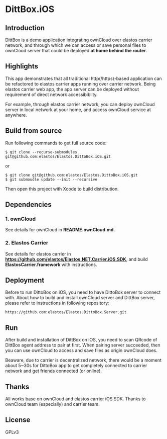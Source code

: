 DittBox.iOS
==============================

## Introduction

DittBox is a demo application integrating ownCloud over elastos carrier network, and through which we can access or save personal files to ownCloud server that could be deployed **at home behind the router**.

## Highlights

This app demonstrates that all traditional http(/https)-based application can be refactored to elastos carrier apps running over carrier network. Being elastos carrier web app, the app server can be deployed without requirement of direct network accessibiblity.

For example, through elastos carrier network, you can deploy ownCloud server in local network at your home, and access ownCloud service at anywhere.

## Build from source

Run following commands to get full source code:

```shell
$ git clone --recurse-submodules git@github.com:elastos/Elastos.DittoBox.iOS.git
```

or

```shell
$ git clone git@github.com:elastos/Elastos.DittoBox.iOS.git
$ git submoudle update --init --recursive
```

Then open this project with Xcode to build distribution.

## Dependencies

### 1. ownCloud

See details for ownCloud in **README.ownCloud.md**.

### 2. Elastos Carrier

See details for elastos carrier in **https://github.com/elastos/Elastos.NET.Carrier.iOS.SDK**, and build **ElastosCarrier.framework** with instructions.

## Deployment

Before to run DittoBox on iOS, you need to have DittoBox server to connect with. About how to build and install ownCloud server and DittBox server, please refer to instructions in following repository:

```
https://github.com:elastos/Elastos.DittoBox.Server.git
```

## Run

After build and installation of DittBox on iOS, you need to scan QRcode of DittBox agent address to pair at first. When pairing server succeeded, then you can use ownCloud to access and save files as origin ownCloud does.

Beaware, due to carrier is decentralized network, there would be a moment about 5~30s for DittoBox app to get completely connected to carrier network and get friends connected (or online).

## Thanks

All works base on ownCloud and elastos carrier iOS SDK. Thanks to ownCloud team (especially) and carrier team.

## License

GPLv3

